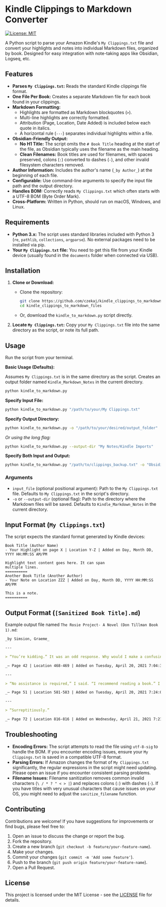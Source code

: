 # Kindle Clippings to Markdown Converter

[![License: MIT](https://img.shields.io/badge/License-MIT-yellow.svg)](https://opensource.org/licenses/MIT) <!-- Optional: Choose a license and update badge -->

A Python script to parse your Amazon Kindle's `My Clippings.txt` file and convert your highlights and notes into individual Markdown files, organized by book. Designed for easy integration with note-taking apps like Obsidian, Logseq, etc.

## Features

*   **Parses `My Clippings.txt`:** Reads the standard Kindle clippings file format.
*   **One File Per Book:** Creates a separate Markdown file for each book found in your clippings.
*   **Markdown Formatting:**
    *   Highlights are formatted as Markdown blockquotes (`>`).
    *   Multi-line highlights are correctly formatted.
    *   Attribution (Page, Location, Date Added) is included below each quote in italics.
    *   A horizontal rule (`---`) separates individual highlights within a file.
*   **Obsidian-Friendly Output:**
    *   **No H1 Title:** The script omits the `# Book Title` heading at the start of the file, as Obsidian typically uses the filename as the main heading.
    *   **Clean Filenames:** Book titles are used for filenames, with spaces preserved, colons (`:`) converted to dashes (`-`), and other invalid filesystem characters removed.
*   **Author Information:** Includes the author's name (`_by Author_`) at the beginning of each file.
*   **Configurable:** Use command-line arguments to specify the input file path and the output directory.
*   **Handles BOM:** Correctly reads `My Clippings.txt` which often starts with a UTF-8 BOM (Byte Order Mark).
*   **Cross-Platform:** Written in Python, should run on macOS, Windows, and Linux.

## Requirements

*   **Python 3.x:** The script uses standard libraries included with Python 3 (`re`, `pathlib`, `collections`, `argparse`). No external packages need to be installed via pip.
*   **Your `My Clippings.txt` file:** You need to get this file from your Kindle device (usually found in the `documents` folder when connected via USB).

## Installation

1.  **Clone or Download:**
    *   Clone the repository:
        ```bash
        git clone https://github.com/czekaj/kindle_clippings_to_markdown_files.git
        cd kindle_clippings_to_markdown_files
        ```
    *   Or, download the `kindle_to_markdown.py` script directly.

2.  **Locate `My Clippings.txt`:** Copy your `My Clippings.txt` file into the same directory as the script, or note its full path.

## Usage

Run the script from your terminal.

**Basic Usage (Defaults):**

Assumes `My Clippings.txt` is in the same directory as the script. Creates an output folder named `Kindle_Markdown_Notes` in the current directory.

```bash
python kindle_to_markdown.py
```

**Specify Input File:**

```bash
python kindle_to_markdown.py "/path/to/your/My Clippings.txt"
```

**Specify Output Directory:**

```bash
python kindle_to_markdown.py -o "/path/to/your/desired/output_folder"
```
*Or using the long flag:*
```bash
python kindle_to_markdown.py --output-dir "My Notes/Kindle Imports"
```

**Specify Both Input and Output:**

```bash
python kindle_to_markdown.py "/path/to/clippings_backup.txt" -o "Obsidian Vault/Imports/Kindle"
```

### Arguments

*   `input_file` (optional positional argument): Path to the `My Clippings.txt` file. Defaults to `My Clippings.txt` in the script's directory.
*   `-o` or `--output-dir` (optional flag): Path to the directory where the Markdown files will be saved. Defaults to `Kindle_Markdown_Notes` in the current directory.

## Input Format (`My Clippings.txt`)

The script expects the standard format generated by Kindle devices:

```
Book Title (Author Name)
- Your Highlight on page X | Location Y-Z | Added on Day, Month DD, YYYY HH:MM:SS AM/PM

Highlight text content goes here. It can span
multiple lines.
==========
Another Book Title (Another Author)
- Your Note on Location ZZZ | Added on Day, Month DD, YYYY HH:MM:SS AM/PM

This is a note.
==========
```

## Output Format (`[Sanitized Book Title].md`)

Example output file named `The Rosie Project- A Novel (Don Tillman Book 1).md`:

```markdown
_by Simsion, Graeme_

---

> “You’re kidding.” It was an odd response. Why would I make a confusing joke with someone I barely knew?

_– Page 42 | Location 468-469 | Added on Tuesday, April 20, 2021 7:04:34 AM_

---

> “No assistance is required,” I said. “I recommend reading a book.” I watched Rosie walk to the bookshelf, briefly peruse the contents, then walk away. Perhaps she used IBM rather than Apple software, although many of the manuals applied to both.

_– Page 51 | Location 581-583 | Added on Tuesday, April 20, 2021 7:24:01 AM_

---

> “Surreptitiously.”

_– Page 72 | Location 816-816 | Added on Wednesday, April 21, 2021 7:21:05 AM_

```

## Troubleshooting

*   **Encoding Errors:** The script attempts to read the file using `utf-8-sig` to handle the BOM. If you encounter encoding issues, ensure your `My Clippings.txt` is saved in a compatible UTF-8 format.
*   **Parsing Errors:** If Amazon changes the format of `My Clippings.txt` significantly, the regular expressions in the script might need updating. Please open an issue if you encounter consistent parsing problems.
*   **Filename Issues:** Filename sanitization removes common invalid characters (`\ / * ? " < > |`) and replaces colons (`:`) with dashes (`-`). If you have titles with very unusual characters that cause issues on your OS, you might need to adjust the `sanitize_filename` function.

## Contributing

Contributions are welcome! If you have suggestions for improvements or find bugs, please feel free to:

1.  Open an issue to discuss the change or report the bug.
2.  Fork the repository.
3.  Create a new branch (`git checkout -b feature/your-feature-name`).
4.  Make your changes.
5.  Commit your changes (`git commit -m 'Add some feature'`).
6.  Push to the branch (`git push origin feature/your-feature-name`).
7.  Open a Pull Request.

## License

This project is licensed under the MIT License - see the [LICENSE](LICENSE) file for details.
